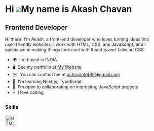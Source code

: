 Hi ![](https://user-images.githubusercontent.com/18350557/176309783-0785949b-9127-417c-8b55-ab5a4333674e.gif)My name is Akash Chavan
====================================================================================================================================

Frontend Developer
------------------

Hi there! I'm Akash, a front-end developer who loves turning ideas into user-friendly websites. I work with HTML, CSS, and JavaScript, and I specialize in making things look cool with React.js and Tailwind CSS.

* 🌍  I'm based in INDIA
* 🖥️  See my portfolio at [My Website](http://my-portfolio-84.netlify.app)
* ✉️  You can contact me at [achavan8495@gmail.com](mailto:achavan8495@gmail.com)
* 🧠  I'm learning Next.js, TypeScript
* 🤝  I'm open to collaborating on interesting JavaScript projects
* ⚡  I love coding

### Skills

<p align="left">
<a href="https://developer.mozilla.org/en-US/docs/Glossary/HTML5" target="_blank" rel="noreferrer"><img src="[https://raw.githubusercontent.com/danielcranney/readme-generator/main/public/icons/skills/html5-colored.svg](https://www.flaticon.com/free-icon/html-5_174854?term=html5&page=1&position=2&origin=search&related_id=174854)https://www.flaticon.com/free-icon/html-5_174854?term=html5&page=1&position=2&origin=search&related_id=174854" width="36" height="36" alt="HTML5" /></a>
</p>
